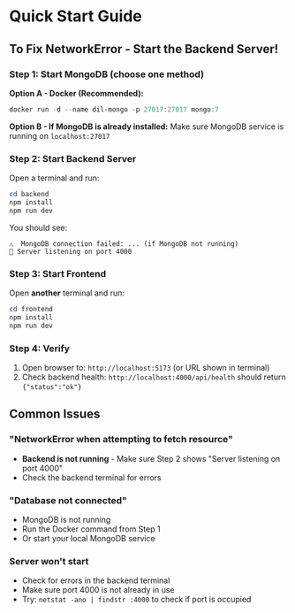 # Quick Start Guide

## To Fix NetworkError - Start the Backend Server!

### Step 1: Start MongoDB (choose one method)

**Option A - Docker (Recommended):**
```powershell
docker run -d --name dil-mongo -p 27017:27017 mongo:7
```

**Option B - If MongoDB is already installed:**
Make sure MongoDB service is running on `localhost:27017`

### Step 2: Start Backend Server

Open a terminal and run:
```powershell
cd backend
npm install
npm run dev
```

You should see:
```
⚠️  MongoDB connection failed: ... (if MongoDB not running)
🚀 Server listening on port 4000
```

### Step 3: Start Frontend

Open **another** terminal and run:
```powershell
cd frontend
npm install
npm run dev
```

### Step 4: Verify

1. Open browser to: `http://localhost:5173` (or URL shown in terminal)
2. Check backend health: `http://localhost:4000/api/health` should return `{"status":"ok"}`

## Common Issues

### "NetworkError when attempting to fetch resource"
- **Backend is not running** - Make sure Step 2 shows "Server listening on port 4000"
- Check the backend terminal for errors

### "Database not connected"
- MongoDB is not running
- Run the Docker command from Step 1
- Or start your local MongoDB service

### Server won't start
- Check for errors in the backend terminal
- Make sure port 4000 is not already in use
- Try: `netstat -ano | findstr :4000` to check if port is occupied

